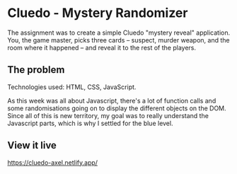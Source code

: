 # Cluedo - Mystery Randomizer

The assignment was to create a simple Cluedo "mystery reveal" application. You, the game master, picks three cards – suspect, murder weapon, and the room where it happened – and reveal it to the rest of the players.


## The problem

Technologies used: HTML, CSS, JavaScript. 

As this week was all about Javascript, there's a lot of function calls and some randomisations going on to display the different objects on the DOM. Since all of this is new territory, my goal was to really understand the Javascript parts, which is why I settled for the blue level.


## View it live

https://cluedo-axel.netlify.app/

